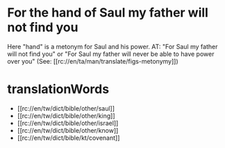 # For the hand of Saul my father will not find you

Here "hand" is a metonym for Saul and his power. AT: "For Saul my father will not find you" or "For Saul my father will never be able to have power over you" (See: [[rc://en/ta/man/translate/figs-metonymy]])

# translationWords

* [[rc://en/tw/dict/bible/other/saul]]
* [[rc://en/tw/dict/bible/other/king]]
* [[rc://en/tw/dict/bible/other/israel]]
* [[rc://en/tw/dict/bible/other/know]]
* [[rc://en/tw/dict/bible/kt/covenant]]